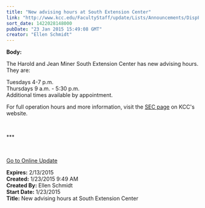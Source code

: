```yaml
---
title: "New advising hours at South Extension Center"
link: "http://www.kcc.edu/FacultyStaff/update/Lists/Announcements/DispForm.aspx?ID=1799"
sort_date: 1422028148000
pubDate: "23 Jan 2015 15:49:08 GMT"
creator: "Ellen Schmidt"
---
```


<div><b>Body:</b> <div class="ExternalClass19E2076E54734228B8CBC5039F9E0424"><p>​The Harold and Jean Miner South Extension Center has new advising hours. They are: </p>
<p>Tuesdays 4-7 p.m.<br />Thursdays 9 a.m. - 5:30 p.m.<br />Additional times available by appointment.</p>
<p>For full operation hours and more information, visit the <a href="/sec">SEC page</a> on KCC's website.</p>
<p> </p>
<p>***</p>
<p> </p>
<p><a href="/update">Go to Online Update</a><br /></p></div></div>
<div><b>Expires:</b> 2/13/2015</div>
<div><b>Created:</b> 1/23/2015 9:49 AM</div>
<div><b>Created By:</b> Ellen Schmidt</div>
<div><b>Start Date:</b> 1/23/2015</div>
<div><b>Title:</b> New advising hours at South Extension Center</div>
